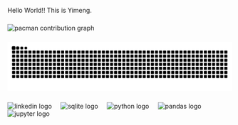 <p align="left">Hello World!! This is Yimeng.</p>

###

<picture>
  <source media="(prefers-color-scheme: dark)" srcset="https://raw.githubusercontent.com/yiimeng0v0/yiimeng0v0/output/pacman-contribution-graph-dark.svg">
  <source media="(prefers-color-scheme: light)" srcset="https://raw.githubusercontent.com/yiimeng0v0/yiimeng0v0/output/pacman-contribution-graph.svg">
  <img alt="pacman contribution graph" src="https://raw.githubusercontent.com/yiimeng0v0/yiimeng0v0/output/pacman-contribution-graph.svg">
</picture>

###

<img src="https://raw.githubusercontent.com/yiimeng0v0/yiimeng0v0/output/snake.svg" alt="Snake animation" />

###

<div align="left">
  <img src="https://cdn.jsdelivr.net/gh/devicons/devicon/icons/linkedin/linkedin-original.svg" height="40" alt="linkedin logo"  />
  <img width="12" />
  <img src="https://cdn.jsdelivr.net/gh/devicons/devicon/icons/sqlite/sqlite-original.svg" height="40" alt="sqlite logo"  />
  <img width="12" />
  <img src="https://cdn.jsdelivr.net/gh/devicons/devicon/icons/python/python-original.svg" height="40" alt="python logo"  />
  <img width="12" />
  <img src="https://cdn.jsdelivr.net/gh/devicons/devicon/icons/pandas/pandas-original.svg" height="40" alt="pandas logo"  />
  <img width="12" />
  <img src="https://cdn.jsdelivr.net/gh/devicons/devicon/icons/jupyter/jupyter-original.svg" height="40" alt="jupyter logo"  />
</div>

###
